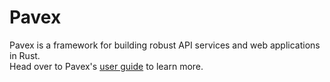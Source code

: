 # Pavex

Pavex is a framework for building robust API services and web applications in Rust.\
Head over to Pavex's [user guide](https://pavex.dev/docs) to learn more.
